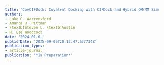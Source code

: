 ```yaml
---
title: 'CovCIFDock: Covalent Docking with CIFDock and Hybrid QM/MM Simulations'
authors:
- Luke C. Warrensford
- Amanda R. Pittman
- \textbfSteven L. \textbfAustin
- H. Lee Woodcock
date: '2024-01-01'
publishDate: '2025-09-05T20:13:47.567734Z'
publication_types:
- article-journal
publication: '*In Preparation*'
---
```


